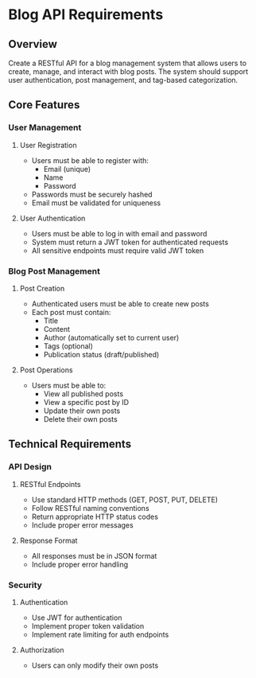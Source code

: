 # Blog API Requirements

## Overview

Create a RESTful API for a blog management system that allows users to create, manage, and interact with blog posts. The system should support user authentication, post management, and tag-based categorization.

## Core Features

### User Management

1. User Registration

   - Users must be able to register with:
     - Email (unique)
     - Name
     - Password
   - Passwords must be securely hashed
   - Email must be validated for uniqueness

2. User Authentication
   - Users must be able to log in with email and password
   - System must return a JWT token for authenticated requests
   - All sensitive endpoints must require valid JWT token

### Blog Post Management

1. Post Creation

   - Authenticated users must be able to create new posts
   - Each post must contain:
     - Title
     - Content
     - Author (automatically set to current user)
     - Tags (optional)
     - Publication status (draft/published)

2. Post Operations
   - Users must be able to:
     - View all published posts
     - View a specific post by ID
     - Update their own posts
     - Delete their own posts

## Technical Requirements

### API Design

1. RESTful Endpoints

   - Use standard HTTP methods (GET, POST, PUT, DELETE)
   - Follow RESTful naming conventions
   - Return appropriate HTTP status codes
   - Include proper error messages

2. Response Format
   - All responses must be in JSON format
   - Include proper error handling

### Security

1. Authentication

   - Use JWT for authentication
   - Implement proper token validation
   - Implement rate limiting for auth endpoints

2. Authorization
   - Users can only modify their own posts
